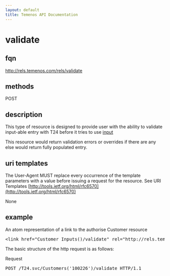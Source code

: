 ```yaml
---
layout: default
title: Temenos API Documentation
---
```


# validate

## fqn
http://rels.temenos.com/rels/validate

## methods
POST

## description
This type of resource is designed to provide user with the ability to validate input-able entry with T24 before it tries to use [input](../input)

This resource would return validation errors or overrides if there are any else would return fully populated entry. 


## uri templates
The User-Agent MUST replace every occurrence of the template parameters with a value before issuing a request for the resource.  See URI Templates [http://tools.ietf.org/html/rfc6570](http://tools.ietf.org/html/rfc6570)

None


## example
An atom representation of a link to the authorise Customer resource
<pre>
&lt;link href="Customer_Inputs()/validate" rel="http://rels.temenos.com/rels/validate" type="application/atom+xml;type=entry" title="validate enttry" hreflang="en" length="0" /&gt;
</pre>

The basic structure of the http request is as follows:

Request
<pre>
POST /T24.svc/Customers('100226')/validate HTTP/1.1
</pre>
